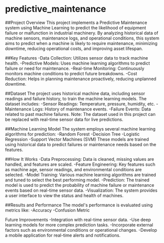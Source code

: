 # predictive_maintenance

##Project Overview
This project implements a Predictive Maintenance system using Machine Learning to predict the likelihood of equipment failure or malfunction in industrial machinery. By analyzing historical data of machine sensors, maintenance logs, and operational conditions, this system aims to predict when a machine is likely to require maintenance, minimizing downtime, reducing operational costs, and improving asset lifespan.

##Key Features
-Data Collection: Utilizes sensor data to track machine health.
-Predictive Models: Uses machine learning algorithms to predict failure or need for maintenance.
-Real-time Monitoring: Continuously monitors machine conditions to predict future breakdowns.
-Cost Reduction: Helps in planning maintenance proactively, reducing unplanned downtime.

##Dataset
The project uses historical machine data, including sensor readings and failure history, to train the machine learning models. 
The dataset includes:
-Sensor Readings: Temperature, pressure, humidity, etc.
-Maintenance Logs: History of maintenance events.
-Failure Events: Data related to past machine failures.
Note: The dataset used in this project can be replaced with real-time sensor data for live predictions.

##Machine Learning Model
The system employs several machine learning algorithms for prediction:
-Random Forest
-Decision Tree
-Logistic Regression
-Support Vector Machines (SVM)
These models are trained using historical data to predict failures or maintenance needs based on the features.

##How It Works
-Data Preprocessing: Data is cleaned, missing values are handled, and features are scaled.
-Feature Engineering: Key features such as machine age, sensor readings, and environmental conditions are selected.
-Model Training: Various machine learning algorithms are trained and tuned to select the best performing model.
-Prediction: The trained model is used to predict the probability of machine failure or maintenance events based on real-time sensor data.
-Visualization: The system provides a user interface to view the status and health of machines.

##Results and Performance
The model's performance is evaluated using metrics like:
-Accuracy
-Confusion Metric

Future Improvements
-Integration with real-time sensor data.
-Use deep learning models for more complex prediction tasks.
-Incorporate external factors such as environmental conditions or operational changes.
-Develop a mobile application for real-time alerts and notifications.
